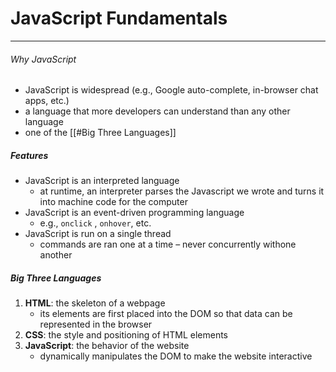 # JavaScript Fundamentals
---------------- 
###### Why JavaScript
+ JavaScript is widespread (e.g., Google auto-complete, in-browser chat apps, etc.)
+ a language that more developers can understand than any other language
+ one of the [[#Big Three Languages]]


##### Features
- JavaScript is an interpreted language
	- at runtime, an interpreter parses the Javascript we wrote and turns it into machine code for the computer
- JavaScript is an event-driven programming language
	- e.g., `onclick` , `onhover`, etc.
- JavaScript is run on a single thread
	- commands are ran one at a time – never concurrently withone another


##### Big Three Languages
1. **HTML**: the skeleton of a webpage
	- its elements are first placed into the DOM so that data can be represented in the browser
2. **CSS**: the style and positioning of HTML elements
3. **JavaScript**: the behavior of the website
	- dynamically manipulates the DOM to make the website interactive

